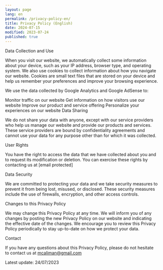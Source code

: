 ```yaml
---
layout: page
lang: en
permalink: /privacy-policy-en/
title: Privacy Policy (English)
date: 2024-07-15
modified: 2023-07-24
published: true
---
```



Data Collection and Use

When you visit our website, we automatically collect some information about your device, such as your IP address, browser type, and operating system. We also use cookies to collect information about how you navigate our website. Cookies are small text files that are stored on your device and help us remember your preferences and improve your browsing experience.

We use the data collected by Google Analytics and Google AdSense to:

Monitor traffic on our website
Get information on how visitors use our website
Improve our product and service offering
Personalize your experiences on our website
Data Sharing

We do not share your data with anyone, except with our service providers who help us manage our website and provide our products and services. These service providers are bound by confidentiality agreements and cannot use your data for any purpose other than for which it was collected.

User Rights

You have the right to access the data that we have collected about you and to request its modification or deletion. You can exercise these rights by contacting us at [email protected]

Data Security

We are committed to protecting your data and we take security measures to prevent it from being lost, misused, or disclosed. These security measures include the use of firewalls, encryption, and other access controls.

Changes to this Privacy Policy

We may change this Privacy Policy at any time. We will inform you of any changes by posting the new Privacy Policy on our website and indicating the effective date of the changes. We encourage you to review this Privacy Policy periodically to stay up-to-date on how we protect your data.

Contact

If you have any questions about this Privacy Policy, please do not hesitate to contact us at mcaliman@gmail.com

Latest update: 24/07/2023